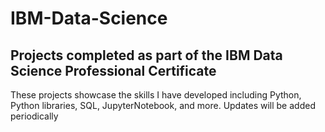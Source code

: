 # IBM-Data-Science
## Projects completed as part of the IBM Data Science Professional Certificate


These projects showcase the skills I have developed including Python, Python libraries, SQL, JupyterNotebook, and more. 
Updates will be added periodically
